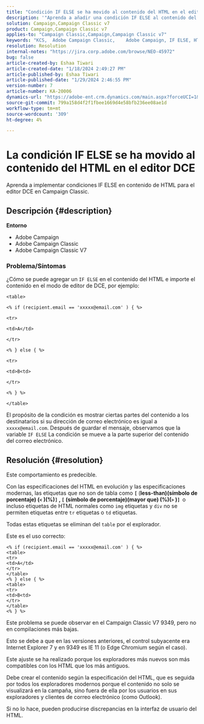 ```yaml
---
title: "Condición IF ELSE se ha movido al contenido del HTML en el editor DCE"
description: '"Aprenda a añadir una condición IF ELSE al contenido del HTML e importar el contenido en el modo de editor DCE".'
solution: Campaign,Campaign Classic v7
product: Campaign,Campaign Classic v7
applies-to: "Campaign Classic,Campaign,Campaign Classic v7"
keywords: "KCS, ​​​​​ Adobe Campaign Classic, ​​ ​ ​ ​Adobe Campaign, IF ELSE, HTML, DCE editor, solución de problemas, V7 9349"
resolution: Resolution
internal-notes: "https://jira.corp.adobe.com/browse/NEO-45972"
bug: false
article-created-by: Eshaa Tiwari
article-created-date: "1/18/2024 2:49:27 PM"
article-published-by: Eshaa Tiwari
article-published-date: "1/29/2024 2:46:55 PM"
version-number: 7
article-number: KA-20006
dynamics-url: "https://adobe-ent.crm.dynamics.com/main.aspx?forceUCI=1&pagetype=entityrecord&etn=knowledgearticle&id=81d16bc2-10b6-ee11-a569-6045bd006b3d"
source-git-commit: 799a158d4f2f1fbee1669d4e58bfb236ee08ae1d
workflow-type: tm+mt
source-wordcount: '309'
ht-degree: 4%

---
```


# La condición IF ELSE se ha movido al contenido del HTML en el editor DCE


Aprenda a implementar condiciones IF ELSE en contenido de HTML para el editor DCE en Campaign Classic.

## Descripción {#description}


<b>Entorno</b>

- Adobe Campaign
- Adobe Campaign Classic
- Adobe Campaign Classic V7


### <b>Problema/Síntomas</b>

¿Cómo se puede agregar un `IF ELSE` en el contenido del HTML e importe el contenido en el modo de editor de DCE, por ejemplo:


```
<table>

<% if (recipient.email == 'xxxxx@email.com' ) { %>

<tr>

<td>A</td>

</tr>

<% } else { %>

<tr>

<td>B<td>

</tr>

<% } %>

</table>
```


El propósito de la condición es mostrar ciertas partes del contenido a los destinatarios si su dirección de correo electrónico es igual a `xxxxx@email.com`. Después de guardar el mensaje, observamos que la variable `IF ELSE` La condición se mueve a la parte superior del contenido del correo electrónico.


## Resolución {#resolution}


Este comportamiento es predecible.

Con las especificaciones del HTML en evolución y las especificaciones modernas, las etiquetas que no son de tabla como <b>`[` </b>(<b>less-than)(símbolo de porcentaje) (`<` )(%)`]` , `[` (símbolo de porcentaje)(mayor que) (%)(`>` )`]`  </b>o incluso etiquetas de HTML normales como `img` etiquetas y `div` no se permiten etiquetas entre `tr` etiquetas o `td` etiquetas.

Todas estas etiquetas se eliminan del `table` por el explorador.

Este es el uso correcto:


```
<% if (recipient.email == 'xxxxx@email.com' ) { %>
<table>
<tr>
<td>A</td>
</tr>
</table>
<% } else { %>
<table>
<tr>
<td>B<td>
</tr>
</table>
<% } %>
```


Este problema se puede observar en el Campaign Classic V7 9349, pero no en compilaciones más bajas.

Esto se debe a que en las versiones anteriores, el control subyacente era Internet Explorer 7 y en 9349 es IE 11 (o Edge Chromium según el caso).

Este ajuste se ha realizado porque los exploradores más nuevos son más compatibles con los HTML que los más antiguos.

Debe crear el contenido según la especificación del HTML, que es seguida por todos los exploradores modernos porque el contenido no solo se visualizará en la campaña, sino fuera de ella por los usuarios en sus exploradores y clientes de correo electrónico (como Outlook).

Si no lo hace, pueden producirse discrepancias en la interfaz de usuario del HTML.
